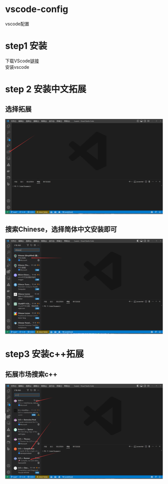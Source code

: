 # vscode-config
vscode配置
# step1 安装
 下载VScode[链接](https://code.visualstudio.com/)  
 安装vscode
# step 2 安装中文拓展
## 选择拓展  
![](https://github.com/Gyxqq/vscode-config/blob/main/src/image.png)
## 搜索Chinese，选择简体中文安装即可  
![](https://github.com/Gyxqq/vscode-config/blob/main/src/1.png)
# step3 安装c++拓展
## 拓展市场搜索c++
![](https://github.com/Gyxqq/vscode-config/blob/main/src/2.png)
# 
